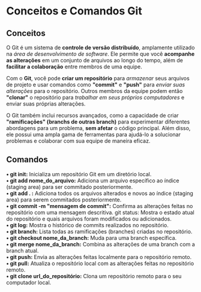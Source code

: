 # Conceitos e Comandos Git

## Conceitos
O Git é um sistema de <b>controle de versão distribuído</b>, amplamente utilizado na <i>área de desenvolvimento de software</i>. Ele permite que você <b>acompanhe as alterações</b> em um conjunto de arquivos ao longo do tempo, além de <b>facilitar a colaboração</b> entre membros de uma equipe.

Com o <b>Git</b>, você pode <b>criar um repositório</b> para <i>armazenar</i> seus arquivos de projeto e usar comandos como <b>"commit"</b> e <b>"push"</b> para <i>enviar suas alterações</i> para o repositório. Outros membros da equipe podem então <b>"clonar"</b> o repositório para <i>trabalhar em seus próprios computadores</i> e enviar suas próprias alterações.

O Git também inclui recursos avançados, como a capacidade de criar <b>"ramificações" (branchs de outras branch)</b> para experimentar diferentes abordagens para um problema, <b>sem afetar</b> o código principal. Além disso, ele possui uma ampla gama de ferramentas para ajudá-lo a solucionar problemas e colaborar com sua equipe de maneira eficaz.


## Comandos
<b>• git init:</b> Inicializa um repositório Git em um diretório local.
<br>
<b>• git add nome_do_arquivo:</b> Adiciona um arquivo específico ao índice (staging area) para ser commitado posteriormente.
<br>
<b>• git add . :</b> Adiciona todos os arquivos alterados e novos ao índice (staging area) para serem commitados posteriormente.
<br>
<b>• git commit -m "mensagem de commit":</b> Confirma as alterações feitas no repositório com uma mensagem descritiva.
git status: Mostra o estado atual do repositório e quais arquivos foram modificados ou adicionados.
<br>
<b>• git log:</b> Mostra o histórico de commits realizados no repositório.
<br>
<b>• git branch:</b> Lista todas as ramificações (branches) criadas no repositório.
<br>
<b>• git checkout nome_da_branch:</b> Muda para uma branch específica.
<br>
<b>• git merge nome_da_branch:</b> Combina as alterações de uma branch com a branch atual.
<br>
<b>• git push:</b> Envia as alterações feitas localmente para o repositório remoto.
<br>
<b>• git pull:</b> Atualiza o repositório local com as alterações feitas no repositório remoto.
<br>
<b>• git clone url_do_repositório:</b> Clona um repositório remoto para o seu computador local.